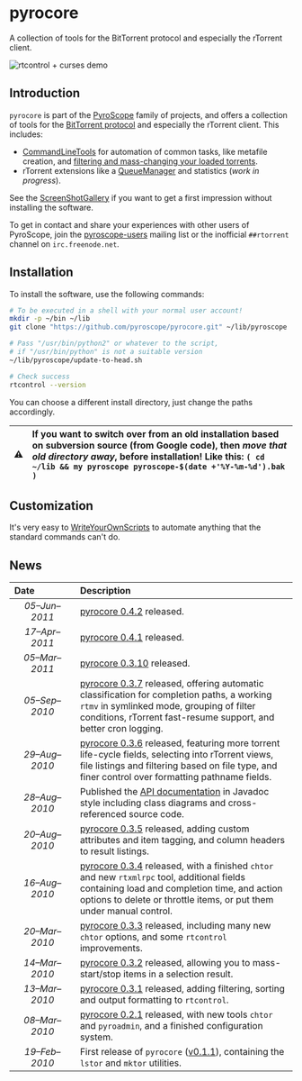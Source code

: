 # pyrocore

A collection of tools for the BitTorrent protocol and especially the rTorrent client.

![rtcontrol + curses demo](https://raw.githubusercontent.com/pyroscope/pyroscope/master/pyrocore/docs/videos/rtcontrol-curses.gif)


## Introduction

``pyrocore`` is part of the
[PyroScope](https://github.com/pyroscope/pyroscope/blob/wiki/PyroScope.md)
family of projects, and offers a collection of tools for the
[BitTorrent protocol](https://github.com/pyroscope/pyroscope/blob/wiki/BitTorrent.md)
and especially the rTorrent client. This includes:

 * [CommandLineTools](https://github.com/pyroscope/pyroscope/blob/wiki/CommandLineTools.md) for automation of common tasks, like metafile creation, and [filtering and mass-changing your loaded torrents](https://github.com/pyroscope/pyroscope/blob/wiki/RtControlExamples.md).
 * rTorrent extensions like a [QueueManager](https://github.com/pyroscope/pyroscope/blob/wiki/QueueManager.md) and statistics (_work in progress_).

See the
[ScreenShotGallery](https://github.com/pyroscope/pyroscope/blob/wiki/ScreenShotGallery.md)
if you want to get a first impression without installing the software.

To get in contact and share your experiences with other users of PyroScope,
join the [pyroscope-users](http://groups.google.com/group/pyroscope-users) mailing list
or the inofficial ``##rtorrent`` channel on ``irc.freenode.net``.


## Installation

To install the software, use the following commands:

```sh
# To be executed in a shell with your normal user account!
mkdir -p ~/bin ~/lib
git clone "https://github.com/pyroscope/pyrocore.git" ~/lib/pyroscope

# Pass "/usr/bin/python2" or whatever to the script,
# if "/usr/bin/python" is not a suitable version
~/lib/pyroscope/update-to-head.sh

# Check success
rtcontrol --version
```

You can choose a different install directory, just change the paths accordingly.

:warning: | If you want to switch over from an old installation based on subversion source (from Google code), then _move that old directory away_, before installation! Like this: ``( cd ~/lib && my pyroscope pyroscope-$(date +'%Y-%m-%d').bak )``
---- | :----


## Customization

It's very easy to
[WriteYourOwnScripts](https://github.com/pyroscope/pyroscope/blob/wiki/WriteYourOwnScripts.md)
to automate anything that the standard commands can't do.


## News

Date     | Description
:-------------------: | :----
*05–Jun–2011* | [pyrocore 0.4.2](http://freshmeat.net/projects/pyrocore/releases/332769) released.
*17–Apr–2011* | [pyrocore 0.4.1](http://freshmeat.net/projects/pyrocore/releases/331021) released.
*05–Mar–2011* | [pyrocore 0.3.10](http://freshmeat.net/projects/pyrocore/releases/329060) released.
*05–Sep–2010* | [pyrocore 0.3.7](http://pypi.python.org/pypi?:action=display&name=pyrocore&version=0.3.7) released, offering automatic classification for completion paths, a working `rtmv` in symlinked mode, grouping of filter conditions, rTorrent fast-resume support, and better cron logging.
*29–Aug–2010* | [pyrocore 0.3.6](http://pypi.python.org/pypi?:action=display&name=pyrocore&version=0.3.6) released, featuring more torrent life-cycle fields, selecting into rTorrent views, file listings and filtering based on file type, and finer control over formatting pathname fields.
*28–Aug–2010* | Published the [API documentation](http://packages.python.org/pyrocore/apidocs/index.html) in Javadoc style including class diagrams and cross-referenced source code.
*20–Aug–2010* | [pyrocore 0.3.5](http://pypi.python.org/pypi?:action=display&name=pyrocore&version=0.3.5) released, adding custom attributes and item tagging, and column headers to result listings.
*16–Aug–2010* | [pyrocore 0.3.4](http://pypi.python.org/pypi?:action=display&name=pyrocore&version=0.3.4) released, with a finished `chtor` and new `rtxmlrpc` tool, additional fields containing load and completion time, and action options to delete or throttle items, or put them under manual control.
*20–Mar–2010* | [pyrocore 0.3.3](http://pypi.python.org/pypi?:action=display&name=pyrocore&version=0.3.3) released, including many new `chtor` options, and some `rtcontrol` improvements.
*14–Mar–2010* | [pyrocore 0.3.2](http://pypi.python.org/pypi?:action=display&name=pyrocore&version=0.3.2) released, allowing you to mass-start/stop items in a selection result.
*13–Mar–2010* | [pyrocore 0.3.1](http://pypi.python.org/pypi?:action=display&name=pyrocore&version=0.3.1) released, adding filtering, sorting and output formatting to `rtcontrol`.
*08–Mar–2010* | [pyrocore 0.2.1](http://pypi.python.org/pypi?:action=display&name=pyrocore&version=0.2.1) released, with new tools `chtor` and `pyroadmin`, and a finished configuration system.
*19–Feb–2010* | First release of `pyrocore` ([v0.1.1](http://pypi.python.org/pypi?:action=display&name=pyrocore&version=0.1.1)), containing the `lstor` and `mktor` utilities.
